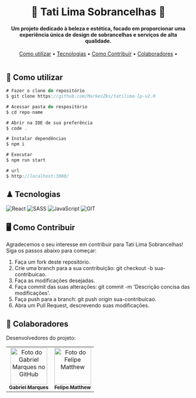 <h1 align="center">
 👑 Tati Lima Sobrancelhas 👑
  <br>
</h1>

<h4 align="center">Um projeto dedicado à beleza e estética, focado em proporcionar uma experiência única de design de sobrancelhas e serviços de alta qualidade.</h4>

<p align="center">
  <a href="#como-utilizar">Como utilizar</a> •
  <a href="#tecnologias">Tecnologias</a> •
  <a href="#contribuir">Como Contribuir</a> •
  <a href="#colaboradores">Colaboradores</a> •
</p>

<div style="display: flex; justify-content: center; align-items: center;">

</div>

## **🦄** Como utilizar <a id="como-utilizar"></a>

```js
# Fazer o clone do repositório
$ git clone https://github.com/MarkesZks/tatilima-lp-v2.0

# Acessar pasta do respositório
$ cd repo-name

# Abrir na IDE de sua preferência
$ code .

# Instalar dependências
$ npm i

# Executar 
$ npm run start

# url
$ http://localhost:3000/
```


## ♟ Tecnologias <a id="tecnologias"></a>

![React](https://img.shields.io/badge/react-%2320232a.svg?style=for-the-badge&logo=react&logoColor=%2361DAFB)
![SASS](https://img.shields.io/badge/SASS-hotpink.svg?style=for-the-badge&logo=SASS&logoColor=white)
![JavaScript](https://img.shields.io/badge/javascript-%23323330.svg?style=for-the-badge&logo=javascript&logoColor=%23F7DF1E)
![GIT](https://img.shields.io/badge/Git-E34F26?style=for-the-badge&logo=git&logoColor=white)

## 🖥 Como Contribuir  <a id="contribuir"></a>
Agradecemos o seu interesse em contribuir para Tati Lima Sobrancelhas! Siga os passos abaixo para começar:

1. Faça um fork deste repositório.
2. Crie uma branch para a sua contribuição: git checkout -b sua-contribuicao.
3. Faça as modificações desejadas.
4. Faça commit das suas alterações: git commit -m 'Descrição concisa das modificações'.
5. Faça push para a branch: git push origin sua-contribuicao.
6. Abra um Pull Request, descrevendo suas modificações.

## 🤝 Colaboradores  <a id="colaboradores"></a>

Desenvolvedores do projeto:

<table>
  <tr>
    <td align="center">
      <a href="https://github.com/MarkesZks">
        <img src="https://avatars.githubusercontent.com/u/90846108?v=4" width="100px;" alt="Foto do Gabriel Marques no GitHub"/><br>
        <sub>
          <b>Gabriel Marques</b>
        </sub>
      </a>
    </td>
    <td align="center">
      <a href="https://github.com/FelipeMatthew">
        <img src="https://avatars.githubusercontent.com/u/102431464?v=4" width="100px;" alt="Foto do Felipe Matthew "/><br>
        <sub>
          <b>Felipe Matthew</b>
        </sub>
      </a>
    </td>
  </tr>
</table>
